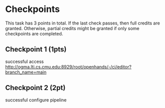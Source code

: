 # Checkpoints

This task has 3 points in total. If the last check passes, then full credits are
granted. Otherwise, partial credits might be granted if only some checkpoints are
completed.

## Checkpoint 1 (1pts)

successful access http://ogma.lti.cs.cmu.edu:8929/root/openhands/-/ci/editor?branch_name=main

## Checkpoint 2 (2pt)

successful configure pipeline
